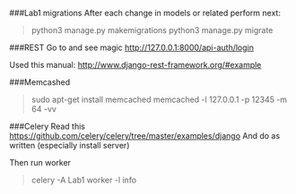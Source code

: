 ###Lab1 migrations
After each change in models or related perform next:
> python3 manage.py makemigrations
> python3 manage.py migrate

###REST
Go to and see magic
http://127.0.0.1:8000/api-auth/login

Used this manual:
http://www.django-rest-framework.org/#example


###Memcashed

> sudo apt-get install memcached
> memcached -l 127.0.0.1 -p 12345 -m 64 -vv

###Celery
Read this
https://github.com/celery/celery/tree/master/examples/django
And do as written (especially install server)

Then run worker
> celery -A Lab1 worker -l info